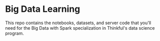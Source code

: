 # Big Data Learning

This repo contains the notebooks, datasets, and server code that you'll need for the Big Data with Spark specialization in Thinkful's data science program.

